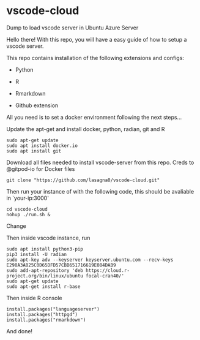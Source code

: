 # vscode-cloud
Dump to load vscode server in Ubuntu Azure Server


Hello there! With this repo, you will have a easy guide of how to setup a vscode server.

This repo contains installation of the following extensions and configs:

* Python 

* R 

* Rmarkdown

* Github extension

All you need is to set a docker environment following the next steps...


Update the apt-get and install docker, python, radian, git and R
```
sudo apt-get update
sudo apt install docker.io 
sudo apt install git
```
Download all files needed to install vscode-server from this repo. Creds to @gitpod-io for Docker files
```
git clone "https://github.com/lasagna0/vscode-cloud.git"
```

Then run your instance of with the following code, this should be avaliable in `your-ip:3000'
```
cd vscode-cloud
nohup ./run.sh &
```
Change

Then inside vscode instance, run
```
sudo apt install python3-pip
pip3 install -U radian
sudo apt-key adv --keyserver keyserver.ubuntu.com --recv-keys E298A3A825C0D65DFD57CBB651716619E084DAB9
sudo add-apt-repository 'deb https://cloud.r-project.org/bin/linux/ubuntu focal-cran40/'
sudo apt-get update
sudo apt-get install r-base
```
Then inside R console
```
install.packages("languageserver")
install.packages("httpgd")
install.packages("rmarkdown")

```

And done!
